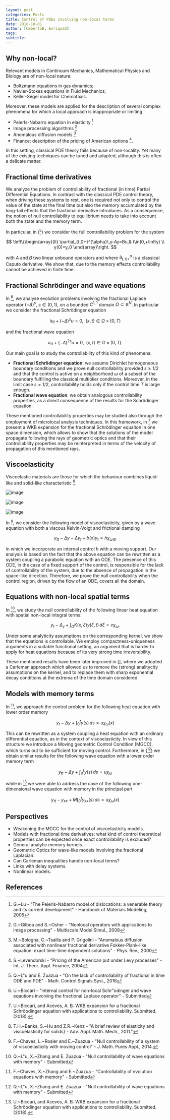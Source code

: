 ```yaml
---
layout: post
categories: Posts
title: Control of PDEs involving non-local terms
date: 2018-10-01
author: [UmbertoB, EnriqueZ]
tags:
subtitle:
---
```

## Why non-local?

Relevant models in Continuum Mechanics, Mathematical Physics and Biology are of non-local nature:
- Boltzmann equations in gas dynamics;
- Navier-Stokes equations in Fluid Mechanics;
- Keller-Segel model for Chemotaxis.

Moreover, these models are applied for the description of several complex phenomena for which a local approach is inappropriate or limiting.
- Peierls-Nabarro equation in elasticity [^1]
- Image processing algorithms [^2]
- Anomalous diffusion models [^3]
- Finance: description of the pricing of American options [^4].

In this setting, classical PDE theory fails because of non-locality. Yet many of the existing techniques can be tuned and adapted, although this is often a delicate matter.

## Fractional time derivatives

We analyze the problem of controllability of fractional (in time) Partial Differential Equations. In contrast with the classical PDE control theory, when driving these systems to rest, one is required not only to control the value of the state at the final time but also the memory accumulated by the long-tail effects that the fractional derivative introduces.
As a consequence, the notion of null controllability to equilibrium needs to take into account both the state and the memory term.

In particular, in ([^5]) we consider the full controllability problem for the system

$$
	\left\{\begin{array}{ll}
		\partial_{t,0+}^{\alpha}\,y-Ay=Bu,& t\in(0,+\infty)
		\\
		y(0)=y_0
	\end{array}\right.
$$

with $A$ and $B$ two linear unbound operators and where $\partial_{t,0+}^{\alpha}$ is a classical Caputo derivative. We show that, due to the memory effects controllability cannot be achieved in finite time.  

## Fractional Schrödinger and wave equations

In [^6], we analyse evolution problems involving the fractional Laplace operator $(-\Delta)^s$, $s\in(0,1)$, on a bounded $C^{1,1}$ domain $\Omega\subset\mathbb{R}^N$. In particular we consider the fractional Schrödinger equation

$$ 
	iu_t+(-\Delta)^su=0, \;\;(x,t)\in\Omega\times(0,T)
$$

and the fractional wave equation

$$
	u_{tt}+(-\Delta)^{2s}u=0, \;\; (x,t)\in\Omega\times(0,T).
$$

Our main goal is to study the controllability of this kind of phenomena.


- **Fractional Schrödinger equation**: we assume Dirichlet homogeneous boundary conditions and we prove null controllability provided $s\geq 1/2$ and that the control is active on a neighborhood $\omega$ of a subset of the boundary fulfilling the classical multiplier conditions. Moreover, in the limit case $s=1/2$, controllability holds only if the control time $T$ is large enough.
- **Fractional wave equation**: we obtain analogous controllability properties, as a direct consequence of the results for the Schrödinger equation.

These mentioned controllability properties may be studied also through the employment of microlocal analysis techniques. In this framework, in [^11] we present a WKB expansion for the fractional Schrödinger equaiton in one space dimension, which allows to show that the solutions of the model propagate following the rays of geometric optics and that their controllability properties may be reinterpreted in terms of the velocity of propagation of this mentioned rays.

## Viscoelasticity

Viscoelastic materials are those for which the behaviour combines liquid-like and solid-like characteristic [^7].

![image]({{site.url}}{{site.baseurl}}/assets/imgs/posts/2018-10-01-Control-of-PDEs-involving-non-local-terms/visco_car.png)

![image]({{site.url}}{{site.baseurl}}/assets/imgs/posts/2018-10-01-Control-of-PDEs-involving-non-local-terms/visco_ball.png)

![image]({{site.url}}{{site.baseurl}}/assets/imgs/posts/2018-10-01-Control-of-PDEs-involving-non-local-terms/visco_bed.png)


In [^8], we consider the following model of viscoelasticity, given by a wave equation with both a viscous Kelvin-Voigt and frictional damping

$$ y_{tt}-\Delta y-\Delta y_t+b(x)y_t=h\chi_{\omega(t)} $$

in which we incorporate an internal control $h$ with a moving support. Our analysis is based on the fact that the above equation can be rewritten as a system coupling a parabolic equation with an ODE. The presence of this ODE, in the case of a fixed  support of the control, is responsible for the lack of controllability of the system, due to the absence of propagation in the space-like direction. Therefore, we prove the null controllability when the control region, driven by the flow of an ODE, covers all the domain.

## Equations with non-local spatial terms

In [^10], we study the null controllability of the following linear heat equation with spatial non-local integral terms:

$$
	y_t-\Delta_y+\int_{\Omega} K(x,\xi)y(\xi,t)\,d\xi=v\chi_{\omega}.
$$

Under some analyticity assumptions on the corresponding kernel, we show that the equations is controllable. We employ compactness-uniqueness arguments in a suitable functional setting, an argument that is harder to apply for heat equations because of its very strong time irreversibility.

These mentioned results have been later improved in [], where we adopted a Carleman approach which allowed us to remove the (strong) analitycity assumptions on the kernel, and to replace them with sharp exponential decay conditions at the extrema of the time domain considered.

## Models with memory terms

In [^9], we approach the control problem for the following heat equation with lower order memory

$$ y_t-\Delta y+ \int_0^t y(s)\,ds=u\chi_{\omega}(x) $$

This can be rewritten as a system coupling a heat equation with an ordinary differential equation, as in the context of viscoelasticity. In view of this structure we introduce a Moving geometric Control Condition (MGCC), which turns out to be sufficient for moving control. Furthermore, in ([^10]) we obtain similar results for the following wave equation with a lower order memory term

$$ y_{tt}-\Delta y + \int_0^t y(s)\,ds=u\chi_{\omega} $$

while in [^11] we were able to address the case of the following one-dimensional wave equation with memory in the principal part

$$ y_{tt}-y_{xx} + M\int_0^t y_{xx}(s)\,ds=u\chi_{\omega}(x) $$
## Perspectives

- Weakening the MGCC for the control of viscoelasticity models.
- Models with fractional time derivatives: what kind of control theoretical properties can be expected once exact controllability is excluded?
- General analytic memory kernels.
- Geometric Optics for wave-like models involving the fractional Laplacian.
- Can Carleman inequalities handle non-local terms?
- Links with delay systems.
- Nonlinear models.

## References

[^1]: G.~Lu - "The Peierls-Nabarro model of dislocations: a venerable theory and its current development" - Handbook of Materials Modeling, 2005
[^2]: G.~Gilboa and S.~Osher - "Nonlocal operators with applications to image processing" - Multiscale Model Simul., 2008
[^3]: M.~Bologna, C.~Tsallis and P. Grigolini - "Anomalous diffusion associated with nonlinear fractional derivative Fokker-Plank-like equation: exact time-time dependent solutions" - Phys. Rev., 2000
[^4]: S.~Levendorski - "Pricing of the American put under Levy processes" - Int. J. Theor. Appl. Finance, 2004
[^5]: Q.~L\"u and E. Zuazua - "On the lack of controllability of fractional in time ODE and PDE" - Math. Control Signals Syst., 2016
[^6]: U.~Biccari - "Internal control for non-local Schr\"odinger and wave eqautions involving the fractional Laplace operator" - Submitted
[^7]: T.H.~Banks, S.~Hu and Z.R.~Kenz - "A brief review of elasticity and viscoelasticity for solids} - Adv. Appl. Math. Mech., 2011."
[^8]: F.~Chaves, L.~Rosier and E.~Zuazua - "Null controllability of a system of viscoelasticity with moving control" - J. Math. Pures Appl., 2014.
[^9]: F.~Chaves, X.~Zhang and E.~Zuazua - "Controllability of evolution equations with memory" - Submitted
[^10]: Q.~L\"u, X.~Zhang and E. Zuazua - "Null controllability of wave equations with memory" - Submitted
[^11]: U.~Biccari, and Aceves, A. B. WKB expansion for a fractional Schröodinger equation with applications to controllability. Submitted. (2018).


